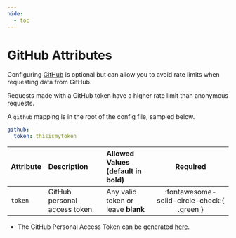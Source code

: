 ```yaml
---
hide:
  - toc
---
```

# GitHub Attributes

Configuring [GitHub](https://github.com/) is optional but can allow you to avoid rate limits when requesting data from GitHub.

Requests made with a GitHub token have a higher rate limit than anonymous requests.

A `github` mapping is in the root of the config file, sampled below.

```yaml title="config.yml GitHub sample"
github:
  token: thisismytoken
```

| Attribute | Description                   | Allowed Values (default in **bold**)         | Required                                   |
|:----------|:------------------------------|:---------------------------------------------|:------------------------------------------:|
| `token`   | GitHub personal access token. | Any valid token or leave **blank**           | :fontawesome-solid-circle-check:{ .green } |

* The GitHub Personal Access Token can be generated [here](https://github.com/settings/tokens).
